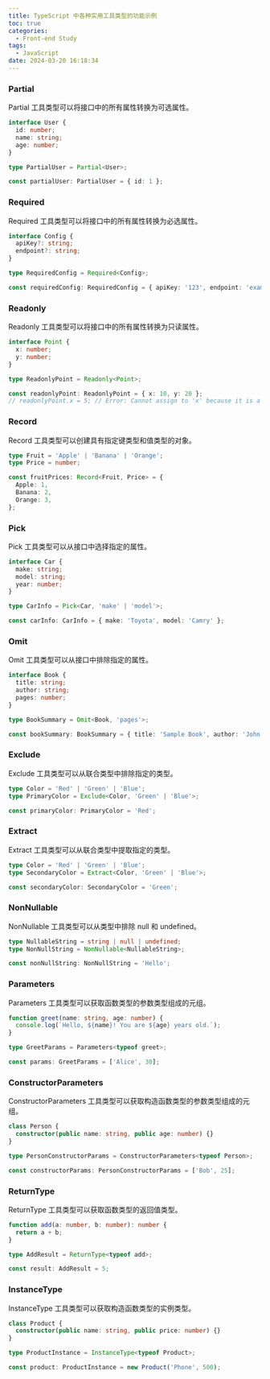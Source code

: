 ```yaml
---
title: TypeScript 中各种实用工具类型的功能示例
toc: true
categories:
  - Front-end Study
tags:
  - JavaScript
date: 2024-03-20 16:18:34
---
```



### Partial

Partial 工具类型可以将接口中的所有属性转换为可选属性。

```typescript
interface User {
  id: number;
  name: string;
  age: number;
}

type PartialUser = Partial<User>;

const partialUser: PartialUser = { id: 1 };
```

<!-- more -->

### Required

Required 工具类型可以将接口中的所有属性转换为必选属性。

```typescript
interface Config {
  apiKey?: string;
  endpoint?: string;
}

type RequiredConfig = Required<Config>;

const requiredConfig: RequiredConfig = { apiKey: '123', endpoint: 'example.com' };
```

### Readonly

Readonly 工具类型可以将接口中的所有属性转换为只读属性。

```typescript
interface Point {
  x: number;
  y: number;
}

type ReadonlyPoint = Readonly<Point>;

const readonlyPoint: ReadonlyPoint = { x: 10, y: 20 };
// readonlyPoint.x = 5; // Error: Cannot assign to 'x' because it is a read-only property
```

### Record

Record 工具类型可以创建具有指定键类型和值类型的对象。

```typescript
type Fruit = 'Apple' | 'Banana' | 'Orange';
type Price = number;

const fruitPrices: Record<Fruit, Price> = {
  Apple: 1,
  Banana: 2,
  Orange: 3,
};
```

### Pick

Pick 工具类型可以从接口中选择指定的属性。

```typescript
interface Car {
  make: string;
  model: string;
  year: number;
}

type CarInfo = Pick<Car, 'make' | 'model'>;

const carInfo: CarInfo = { make: 'Toyota', model: 'Camry' };
```

### Omit

Omit 工具类型可以从接口中排除指定的属性。

```typescript
interface Book {
  title: string;
  author: string;
  pages: number;
}

type BookSummary = Omit<Book, 'pages'>;

const bookSummary: BookSummary = { title: 'Sample Book', author: 'John Doe' };
```

### Exclude

Exclude 工具类型可以从联合类型中排除指定的类型。

```typescript
type Color = 'Red' | 'Green' | 'Blue';
type PrimaryColor = Exclude<Color, 'Green' | 'Blue'>;

const primaryColor: PrimaryColor = 'Red';
```

### Extract

Extract 工具类型可以从联合类型中提取指定的类型。

```typescript
type Color = 'Red' | 'Green' | 'Blue';
type SecondaryColor = Extract<Color, 'Green' | 'Blue'>;

const secondaryColor: SecondaryColor = 'Green';
```

### NonNullable

NonNullable 工具类型可以从类型中排除 null 和 undefined。

```typescript
type NullableString = string | null | undefined;
type NonNullString = NonNullable<NullableString>;

const nonNullString: NonNullString = 'Hello';
```

### Parameters

Parameters 工具类型可以获取函数类型的参数类型组成的元组。

```typescript
function greet(name: string, age: number) {
  console.log(`Hello, ${name}! You are ${age} years old.`);
}

type GreetParams = Parameters<typeof greet>;

const params: GreetParams = ['Alice', 30];
```

### ConstructorParameters

ConstructorParameters 工具类型可以获取构造函数类型的参数类型组成的元组。

```typescript
class Person {
  constructor(public name: string, public age: number) {}
}

type PersonConstructorParams = ConstructorParameters<typeof Person>;

const constructorParams: PersonConstructorParams = ['Bob', 25];
```

### ReturnType

ReturnType 工具类型可以获取函数类型的返回值类型。

```typescript
function add(a: number, b: number): number {
  return a + b;
}

type AddResult = ReturnType<typeof add>;

const result: AddResult = 5;
```

### InstanceType

InstanceType 工具类型可以获取构造函数类型的实例类型。

```typescript
class Product {
  constructor(public name: string, public price: number) {}
}

type ProductInstance = InstanceType<typeof Product>;

const product: ProductInstance = new Product('Phone', 500);
```
